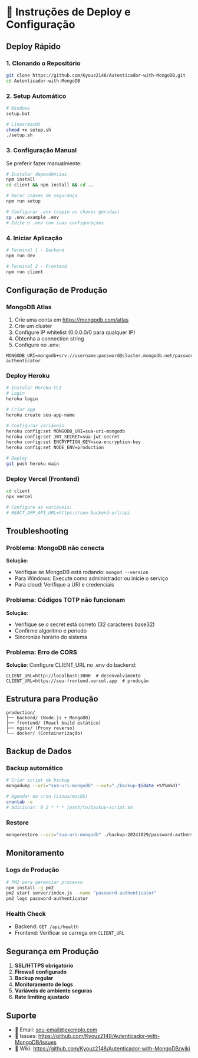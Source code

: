 # 🚀 Instruções de Deploy e Configuração

## Deploy Rápido

### 1. Clonando o Repositório
```bash
git clone https://github.com/Kyouz2148/Autenticador-with-MongoDB.git
cd Autenticador-with-MongoDB
```

### 2. Setup Automático
```bash
# Windows
setup.bat

# Linux/macOS
chmod +x setup.sh
./setup.sh
```

### 3. Configuração Manual
Se preferir fazer manualmente:

```bash
# Instalar dependências
npm install
cd client && npm install && cd ..

# Gerar chaves de segurança
npm run setup

# Configurar .env (copie as chaves geradas)
cp .env.example .env
# Edite o .env com suas configurações
```

### 4. Iniciar Aplicação
```bash
# Terminal 1 - Backend
npm run dev

# Terminal 2 - Frontend
npm run client
```

## Configuração de Produção

### MongoDB Atlas
1. Crie uma conta em https://mongodb.com/atlas
2. Crie um cluster
3. Configure IP whitelist (0.0.0.0/0 para qualquer IP)
4. Obtenha a connection string
5. Configure no .env:
```env
MONGODB_URI=mongodb+srv://username:password@cluster.mongodb.net/password-authenticator
```

### Deploy Heroku
```bash
# Instalar Heroku CLI
# Login
heroku login

# Criar app
heroku create seu-app-name

# Configurar variáveis
heroku config:set MONGODB_URI=sua-uri-mongodb
heroku config:set JWT_SECRET=sua-jwt-secret
heroku config:set ENCRYPTION_KEY=sua-encryption-key
heroku config:set NODE_ENV=production

# Deploy
git push heroku main
```

### Deploy Vercel (Frontend)
```bash
cd client
npx vercel

# Configure as variáveis:
# REACT_APP_API_URL=https://seu-backend-url/api
```

## Troubleshooting

### Problema: MongoDB não conecta
**Solução**: 
- Verifique se MongoDB está rodando: `mongod --version`
- Para Windows: Execute como administrador ou inicie o serviço
- Para cloud: Verifique a URI e credenciais

### Problema: Códigos TOTP não funcionam
**Solução**:
- Verifique se o secret está correto (32 caracteres base32)
- Confirme algoritmo e período
- Sincronize horário do sistema

### Problema: Erro de CORS
**Solução**:
Configure CLIENT_URL no .env do backend:
```env
CLIENT_URL=http://localhost:3000  # desenvolvimento
CLIENT_URL=https://seu-frontend.vercel.app  # produção
```

## Estrutura para Produção

```
production/
├── backend/ (Node.js + MongoDB)
├── frontend/ (React build estático)
├── nginx/ (Proxy reverso)
└── docker/ (Containerização)
```

## Backup de Dados

### Backup automático
```bash
# Criar script de backup
mongodump --uri="sua-uri-mongodb" --out="./backup-$(date +%Y%m%d)"

# Agendar no cron (Linux/macOS)
crontab -e
# Adicionar: 0 2 * * * /path/to/backup-script.sh
```

### Restore
```bash
mongorestore --uri="sua-uri-mongodb" ./backup-20241029/password-authenticator/
```

## Monitoramento

### Logs de Produção
```bash
# PM2 para gerenciar processo
npm install -g pm2
pm2 start server/index.js --name "password-authenticator"
pm2 logs password-authenticator
```

### Health Check
- Backend: `GET /api/health`
- Frontend: Verificar se carrega em `CLIENT_URL`

## Segurança em Produção

1. **SSL/HTTPS obrigatório**
2. **Firewall configurado**
3. **Backup regular**
4. **Monitoramento de logs**
5. **Variáveis de ambiente seguras**
6. **Rate limiting ajustado**

## Suporte

- 📧 Email: seu-email@exemplo.com
- 🐛 Issues: https://github.com/Kyouz2148/Autenticador-with-MongoDB/issues
- 📖 Wiki: https://github.com/Kyouz2148/Autenticador-with-MongoDB/wiki